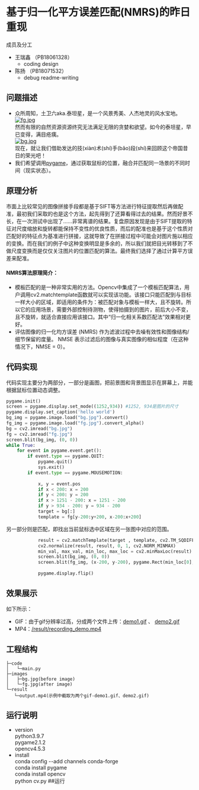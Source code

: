 # 基于归一化平方误差匹配(NMRS)的昨日重现
成员及分工
* 王瑞鑫 （PB18061328）
    - coding design
* 陈扬 （PB18071532）
    - debug readme-writing  
## 问题描述
* 众所周知，土卫六aka.泰坦星，是一个风景秀美、人杰地灵的风水宝地。  
[![fg.jpg](https://i.postimg.cc/2ymfC63z/fg.jpg)](https://postimg.cc/jw81XRz9)  
然而有限的自然资源资源终究无法满足无限的贪婪和欲望。如今的泰坦星，早已变得，满目疮痍。  
[![bg.jpg](https://i.postimg.cc/7YYp9j2Q/bg.jpg)](https://postimg.cc/0rFW2WZp)  
现在，就让我们借助发达的技(xiàn)术(shí)手(bǎo)段(shí)来回顾这个帝国昔日的荣光吧！  
* 我们希望调用[pygame]([pygame](https://www.pygame.org/))，通过获取鼠标的位置，融合并匹配同一场景的不同时间（现实状态）。

 
## 原理分析
市面上比较常见的图像拼接手段都是基于SIFT等方法进行特征提取然后再做配准，最初我们采取的也是这个方法，起先得到了还算看得过去的结果。然而好景不长，在一次测试中出现了……非常离谱的结果。复盘原因发现是由于SIFT提取的特征对尺度缩放和旋转都能保持不变性的优良性质，而后的配准也是基于这个性质对匹配好的特征点为基准进行拼接，这就导致了在拼接过程中可能会对图片施以相应的变换。而在我们的例子中这种变换明显是多余的，所以我们就把目光转移到了不做尺度变换而是仅仅关注图片的位置匹配的算法。最终我们选择了通过计算平方误差来配准。  
#### NMRS算法原理简介：
* 模板匹配的是一种非常实用的方法。Opencv中集成了一个模板匹配算法，用户调用cv2.matchtemplate函数就可以实现该功能。该接口只能匹配到与目标一样大小的区域，即适用的条件为：被匹配对象与模板一样大，且不旋转。所以它的应用场景，需要外部控制待测物，使得拍摄到的图片，前后大小不变，且不旋转，就适合直接应用该接口。其中“归一化相关系数匹配法”效果相对更好。
* 评估图像的归一化均方误差 (NMRS) 作为滤波过程中去噪有效性和图像结构/细节保留的度量。 NMSE 表示过滤后的图像与真实图像的相似程度（在这种情况下，NMSE = 0）。


## 代码实现
代码实现主要分为两部分，一部分是画图，把前景图和背景图显示在屏幕上，并能根据鼠标位置动态调整。  
```python
pygame.init()
screen = pygame.display.set_mode((1252,934)) #1252, 934是图片的尺寸
pygame.display.set_caption('hello world')
bg_img = pygame.image.load("bg.jpg").convert()
fg_img = pygame.image.load("fg.jpg").convert_alpha()
bg = cv2.imread("bg.jpg")
fg = cv2.imread("fg.jpg")
screen.blit(bg_img, (0, 0)) 
while True:
    for event in pygame.event.get():
        if event.type == pygame.QUIT:
            pygame.quit()
            sys.exit()
        if event.type == pygame.MOUSEMOTION:
            
            x, y = event.pos
            if x < 200: x = 200
            if y < 200: y = 200
            if x > 1251 - 200: x = 1251 - 200
            if y > 934 - 200: y = 934 - 200
            target = bg[:]
            template = fg[y-200:y+200, x-200:x+200]
```  
另一部分则是匹配，即找出当前鼠标选中区域在另一张图中对应的范围。
```python
            result = cv2.matchTemplate(target , template, cv2.TM_SQDIFF_NORMED,-1)
            cv2.normalize(result, result, 0, 1, cv2.NORM_MINMAX)
            min_val, max_val, min_loc, max_loc = cv2.minMaxLoc(result)
            screen.blit(bg_img, (0, 0)) 
            screen.blit(fg_img, (x-200, y-200), pygame.Rect(min_loc[0], min_loc[1], 400, 400))
    
            pygame.display.flip()

```
## 效果展示
如下所示：
* GIF：由于gif分辨率过高，分成两个文件上传：[demo1.gif](https://postimg.cc/G8tdLbvj) 、 [demo2.gif](https://postimg.cc/1fGhZ8LQ)
* MP4：[/result/recording_demo.mp4](https://github.com/USTC-Computer-Vision-2021/project-cv34/blob/main/recording_demo.mp4)
## 工程结构  
    ├─code
    │   └─main.py
    ├─images
    │   ├─bg.jpg(before image)
    │   └─fg.jpg(after image)
    └─result   
       └─output.mp4(示例中截取为两个gif-demo1.gif、demo2.gif)   
## 运行说明
* version  
    python3.9.7  
    pygame2.1.2  
    opencv4.5.3  
* install  
    conda config --add channels conda-forge  
    conda install pygame  
    conda install opencv  
    python cv.py  ##运行

